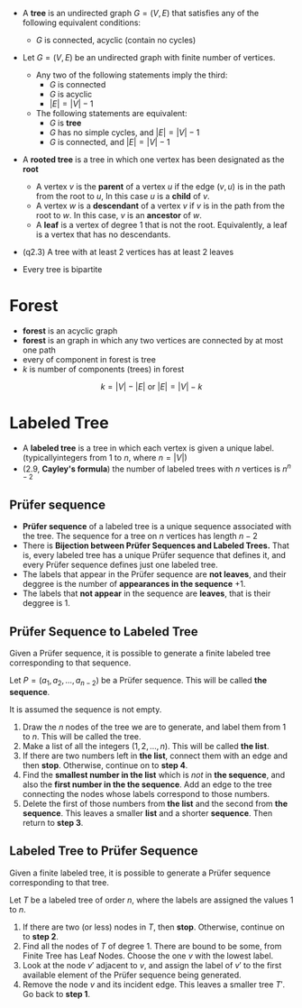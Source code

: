- A **tree** is an undirected graph $G=(V,E)$ that satisfies any of the following equivalent conditions:
	- $G$ is connected, acyclic (contain no cycles)
- Let $G=(V,E)$ be an undirected graph with finite number of vertices.
	- Any two of the following statements imply the third:
		- $G$ is connected
		- $G$ is acyclic
		- $|E|=|V|-1$
	- The following statements are equivalent:
		- $G$ is **tree**
		- $G$ has no simple cycles, and $|E|=|V|-1$
		- $G$ is connected, and $|E|=|V|-1$
- A **rooted tree** is a tree in which one vertex has been designated as the **root**
	- A vertex $v$ is the **parent** of a vertex $u$ if the edge $(v,u)$ is in the path from the root to $u$, In this case $u$ is a **child** of $v$.
	- A vertex $w$ is a **descendant** of a vertex $v$ if $v$ is in the path from the root to $w$. In this case, $v$ is an **ancestor** of $w$.
	- A **leaf** is a vertex of degree 1 that is not the root. Equivalently, a leaf is a vertex that has no descendants.

- (q2.3) A tree with at least 2 vertices has at least 2 leaves
- Every tree is bipartite

# Forest

- **forest** is an acyclic graph
- **forest** is an graph in which any two vertices are connected by at most one path
- every of component in forest is tree
- $k$ is number of components (trees) in forest

$$k=|V|-|E| \text{ or } |E|=|V|-k$$

# Labeled Tree

- A **labeled tree** is a tree in which each vertex is given a unique label. (typicallyintegers from 1 to $n$, where $n=|V|$)
- (2.9, **Cayley's formula**) the number of labeled trees with $n$ vertices is $n^{n−2}$

## Prüfer sequence

- **Prüfer sequence** of a labeled tree is a unique sequence associated with the tree. The sequence for a tree on $n$ vertices has length $n−2$
- There is **Bijection between Prüfer Sequences and Labeled Trees.** That is, every labeled tree has a unique Prüfer sequence that defines it, and every Prüfer sequence defines just one labeled tree. 
- The labels that appear in the Prüfer sequence are **not leaves**, and their deggree is the number of **appearances in the sequence** $+1$.
- The labels that **not appear** in the sequence are **leaves**, that is their deggree is 1.

## Prüfer Sequence to Labeled Tree 

Given a Prüfer sequence, it is possible to generate a finite labeled tree corresponding to that sequence.

Let $P=(a_1,a_2,\ldots,a_{n−2})$ be a Prüfer sequence. This will be called **the sequence**.

It is assumed the sequence is not empty.

1. Draw the $n$ nodes of the tree we are to generate, and label them from $1$ to $n$. This will be called the tree.
2. Make a list of all the integers $(1,2,…,n)$. This will be called **the list**.
3. If there are two numbers left in **the list**, connect them with an edge and then **stop**. Otherwise, continue on to **step 4**.
4. Find the **smallest number in the list** which is *not* in **the sequence**, and also the **first number in the the sequence**. Add an edge to the tree connecting the nodes whose labels correspond to those numbers.
5. Delete the first of those numbers from **the list** and the second from **the sequence**. This leaves a smaller **list** and a shorter **sequence**. Then return to **step 3**.

## Labeled Tree to Prüfer Sequence

Given a finite labeled tree, it is possible to generate a Prüfer sequence corresponding to that tree.

Let $T$ be a labeled tree of order $n$, where the labels are assigned the values $1$ to $n$.

1. If there are two (or less) nodes in $T$, then **stop**. Otherwise, continue on to **step 2**.
2. Find all the nodes of $T$ of degree $1$. There are bound to be some, from Finite Tree has Leaf Nodes. Choose the one $v$ with the lowest label.
3. Look at the node $v'$ adjacent to $v$, and assign the label of $v'$ to the first available element of the Prüfer sequence being generated.
4. Remove the node $v$ and its incident edge. This leaves a smaller tree $T'$. Go back to **step 1**.

